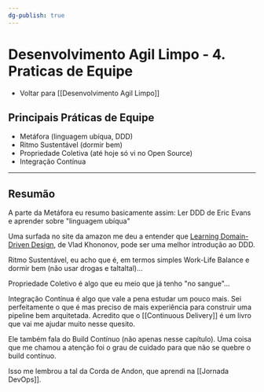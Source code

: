 ```yaml
---
dg-publish: true
---
```

# Desenvolvimento Agil Limpo - 4. Praticas de Equipe

- Voltar para [[Desenvolvimento Agil Limpo]]


## Principais Práticas de Equipe

- Metáfora (linguagem ubíqua, DDD)
- Ritmo Sustentável (dormir bem)
- Propriedade Coletiva (até hoje só vi no Open Source)
- Integração Contínua

---

## Resumão

A parte da Metáfora eu resumo basicamente assim: Ler DDD de Eric Evans e aprender sobre "linguagem ubíqua"

Uma surfada no site da amazon me deu a entender que [Learning Domain-Driven Design](https://www.amazon.com.br/Learning-Domain-Driven-Design-English-Khononov-ebook/dp/B09J2CMJZY/), de Vlad Khononov, pode ser uma melhor introdução ao DDD.

Ritmo Sustentável, eu acho que é, em termos simples Work-Life Balance e dormir bem (não usar drogas e taltaltal)...

Propriedade Coletivo é algo que eu meio que já tenho "no sangue"...

Integração Contínua é algo que vale a pena estudar um pouco mais. Sei perfeitamente o que é mas preciso de mais experiência para construir uma pipeline bem arquitetada. Acredito que o [[Continuous Delivery]] é um livro que vai me ajudar muito nesse quesito.

Ele também fala do Build Contínuo (não apenas nesse capítulo). Uma coisa que me chamou a atenção foi o grau de cuidado para que não se quebre o build contínuo.

Isso me lembrou a tal da Corda de Andon, que aprendi na [[Jornada DevOps]].